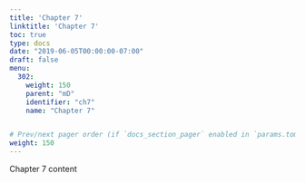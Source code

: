 ```yaml
---
title: 'Chapter 7' 
linktitle: 'Chapter 7'
toc: true
type: docs
date: "2019-06-05T00:00:00-07:00"
draft: false
menu:
  302:
    weight: 150
    parent: "mD"
    identifier: "ch7"
    name: "Chapter 7"


# Prev/next pager order (if `docs_section_pager` enabled in `params.toml`)
weight: 150
---
```

Chapter 7 content
